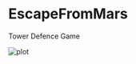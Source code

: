 # EscapeFromMars
 Tower Defence Game
 
![plot](https://github.com/alexshko/EscapeFromMars/blob/main/Recordings/RecorderPic1.png)
